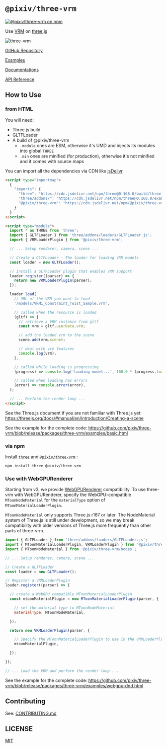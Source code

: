 # `@pixiv/three-vrm`

[![@pixiv/three-vrm on npm](https://img.shields.io/npm/v/@pixiv/three-vrm)](https://www.npmjs.com/package/@pixiv/three-vrm)

Use [VRM](https://vrm.dev/) on [three.js](https://threejs.org/)

![three-vrm](https://github.com/pixiv/three-vrm/raw/dev/three-vrm.png)

[GitHub Repository](https://github.com/pixiv/three-vrm/)

[Examples](https://pixiv.github.io/three-vrm/packages/three-vrm/examples)

[Documentations](https://github.com/pixiv/three-vrm/tree/dev/docs/README.md)

[API Reference](https://pixiv.github.io/three-vrm/packages/three-vrm/docs)

## How to Use

### from HTML

You will need:

- Three.js build
- GLTFLoader
- A build of @pixiv/three-vrm
  - `.module` ones are ESM, otherwise it's UMD and injects its modules into global `THREE`
  - `.min` ones are minified (for production), otherwise it's not minified and it comes with source maps

You can import all the dependencies via CDN like [jsDelivr](https://www.jsdelivr.com/).

```html
<script type="importmap">
  {
    "imports": {
      "three": "https://cdn.jsdelivr.net/npm/three@0.168.0/build/three.module.js",
      "three/addons/": "https://cdn.jsdelivr.net/npm/three@0.168.0/examples/jsm/",
      "@pixiv/three-vrm": "https://cdn.jsdelivr.net/npm/@pixiv/three-vrm@3/lib/three-vrm.module.min.js"
    }
  }
</script>

<script type="module">
  import * as THREE from 'three';
  import { GLTFLoader } from 'three/addons/loaders/GLTFLoader.js';
  import { VRMLoaderPlugin } from '@pixiv/three-vrm';

  // ... Setup renderer, camera, scene ...

  // Create a GLTFLoader - The loader for loading VRM models
  const loader = new GLTFLoader();

  // Install a GLTFLoader plugin that enables VRM support
  loader.register((parser) => {
    return new VRMLoaderPlugin(parser);
  });

  loader.load(
    // URL of the VRM you want to load
    '/models/VRM1_Constraint_Twist_Sample.vrm',

    // called when the resource is loaded
    (gltf) => {
      // retrieve a VRM instance from gltf
      const vrm = gltf.userData.vrm;

      // add the loaded vrm to the scene
      scene.add(vrm.scene);

      // deal with vrm features
      console.log(vrm);
    },

    // called while loading is progressing
    (progress) => console.log('Loading model...', 100.0 * (progress.loaded / progress.total), '%'),

    // called when loading has errors
    (error) => console.error(error),
  );

  // ... Perform the render loop ...
</script>
```

See the Three.js document if you are not familiar with Three.js yet: https://threejs.org/docs/#manual/en/introduction/Creating-a-scene

See the example for the complete code: https://github.com/pixiv/three-vrm/blob/release/packages/three-vrm/examples/basic.html

### via npm

Install [`three`](https://www.npmjs.com/package/three) and [`@pixiv/three-vrm`](https://www.npmjs.com/package/@pixiv/three-vrm) :

```sh
npm install three @pixiv/three-vrm
```

### Use with WebGPURenderer

Starting from v3, we provide [WebGPURenderer](https://github.com/mrdoob/three.js/blob/master/examples/jsm/renderers/webgpu/WebGPURenderer.js) compatibility.
To use three-vrm with WebGPURenderer, specify the WebGPU-compatible `MToonNodeMaterial` for the `materialType` option of `MToonMaterialLoaderPlugin`.

`MToonNodeMaterial` only supports Three.js r167 or later.
The NodeMaterial system of Three.js is still under development, so we may break compatibility with older versions of Three.js more frequently than other parts of three-vrm.

```js
import { GLTFLoader } from 'three/addons/loaders/GLTFLoader.js';
import { MToonMaterialLoaderPlugin, VRMLoaderPlugin } from '@pixiv/three-vrm';
import { MToonNodeMaterial } from '@pixiv/three-vrm/nodes';

// ... Setup renderer, camera, scene ...

// Create a GLTFLoader
const loader = new GLTFLoader();

// Register a VRMLoaderPlugin
loader.register((parser) => {

  // create a WebGPU compatible MToonMaterialLoaderPlugin
  const mtoonMaterialPlugin = new MToonMaterialLoaderPlugin(parser, {

    // set the material type to MToonNodeMaterial
    materialType: MToonNodeMaterial,

  });

  return new VRMLoaderPlugin(parser, {

    // Specify the MToonMaterialLoaderPlugin to use in the VRMLoaderPlugin instance
    mtoonMaterialPlugin,

  });

});

// ... Load the VRM and perform the render loop ...
```

See the example for the complete code: https://github.com/pixiv/three-vrm/blob/release/packages/three-vrm/examples/webgpu-dnd.html

## Contributing

See: [CONTRIBUTING.md](CONTRIBUTING.md)

## LICENSE

[MIT](LICENSE)
